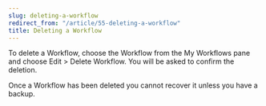 ```yaml
---
slug: deleting-a-workflow
redirect_from: "/article/55-deleting-a-workflow"
title: Deleting a Workflow
---
```

To delete a Workflow, choose the Workflow from the My Workflows pane and choose Edit > Delete Workflow. You will be asked to confirm the deletion.

Once a Workflow has been deleted you cannot recover it unless you have a backup.